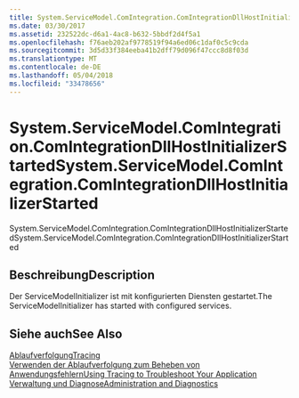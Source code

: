```yaml
---
title: System.ServiceModel.ComIntegration.ComIntegrationDllHostInitializerStarted
ms.date: 03/30/2017
ms.assetid: 232522dc-d6a1-4ac8-b632-5bbdf2d4f5a1
ms.openlocfilehash: f76aeb202af9778519f94a6ed06c1daf0c5c9cda
ms.sourcegitcommit: 3d5d33f384eeba41b2dff79d096f47ccc8d8f03d
ms.translationtype: MT
ms.contentlocale: de-DE
ms.lasthandoff: 05/04/2018
ms.locfileid: "33478656"
---
```

# <a name="systemservicemodelcomintegrationcomintegrationdllhostinitializerstarted"></a><span data-ttu-id="5a80c-102">System.ServiceModel.ComIntegration.ComIntegrationDllHostInitializerStarted</span><span class="sxs-lookup"><span data-stu-id="5a80c-102">System.ServiceModel.ComIntegration.ComIntegrationDllHostInitializerStarted</span></span>
<span data-ttu-id="5a80c-103">System.ServiceModel.ComIntegration.ComIntegrationDllHostInitializerStarted</span><span class="sxs-lookup"><span data-stu-id="5a80c-103">System.ServiceModel.ComIntegration.ComIntegrationDllHostInitializerStarted</span></span>  
  
## <a name="description"></a><span data-ttu-id="5a80c-104">Beschreibung</span><span class="sxs-lookup"><span data-stu-id="5a80c-104">Description</span></span>  
 <span data-ttu-id="5a80c-105">Der ServiceModelInitializer ist mit konfigurierten Diensten gestartet.</span><span class="sxs-lookup"><span data-stu-id="5a80c-105">The ServiceModelInitializer has started with configured services.</span></span>  
  
## <a name="see-also"></a><span data-ttu-id="5a80c-106">Siehe auch</span><span class="sxs-lookup"><span data-stu-id="5a80c-106">See Also</span></span>  
 [<span data-ttu-id="5a80c-107">Ablaufverfolgung</span><span class="sxs-lookup"><span data-stu-id="5a80c-107">Tracing</span></span>](../../../../../docs/framework/wcf/diagnostics/tracing/index.md)  
 [<span data-ttu-id="5a80c-108">Verwenden der Ablaufverfolgung zum Beheben von Anwendungsfehlern</span><span class="sxs-lookup"><span data-stu-id="5a80c-108">Using Tracing to Troubleshoot Your Application</span></span>](../../../../../docs/framework/wcf/diagnostics/tracing/using-tracing-to-troubleshoot-your-application.md)  
 [<span data-ttu-id="5a80c-109">Verwaltung und Diagnose</span><span class="sxs-lookup"><span data-stu-id="5a80c-109">Administration and Diagnostics</span></span>](../../../../../docs/framework/wcf/diagnostics/index.md)
